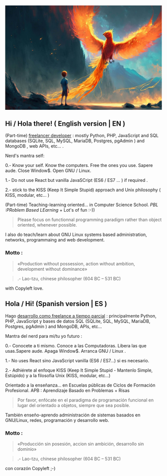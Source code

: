 ![readme](ave-fenix.jpg "README")

## Hi / Hola there!  ( English version | EN )

(Part-time) [freelancer developer](https://librebits.info) : mostly Python, PHP, JavaScript and SQL databases (SQLite, SQL, MySQL, MariaDB, Postgres, pgAdmin ) and MongoDB , web APIs, etc... .

Nerd's mantra  self:

0.- Know your self. Know the computers. Free the ones you use. Sapere aude. Close Window$. Open GNU / Linux.

1.- Do not use React but vanilla JavaSCript (ES6 / ES7 ... ) if required . 

2.- stick to the KISS (Keep It Simple Stupid) approach and Unix philosophy ( KISS, modular, etc... )

(Part-time) Teaching-learning oriented... in Computer Science School. _PBL :PRoblem Based LEarning_ + Lot's of fun :-))

> Please focus on functionnal programming paradigm rather than object oriented, whenever possible.

I also do teach/learn about GNU Linux systems based administration, networks, programmaing and web development.

### Motto :

> «Production without possession, action without ambition, development without dominance»

>    .- Lao-tzu, chinese philosopher (604 BC – 531 BC)

with Copyleft love.

## Hola / Hi!  (Spanish version | ES )

Hago [desarrollo como freelance a tiempo parcial](https://librebits.info/) :  principalmente Python, PHP, JavaScript y bases de datos SQL (SQLite, SQL, MySQL, MariaDB, Postgres, pgAdmin ) and MongoDB, APIs, etc...

Mantra del nerd para mi/tu yo futuro :

0.- Conocete a ti mismo. Conoce a las Computadoras. Libera las que usas.Sapere aude. Apaga Window$. Arranca GNU / Linux . 

1.- No uses React sino JavaScript vanilla (ES6 / ES7...) si es necesario.

2.- Adhiérete al enfoque KISS (Keep It Simple Stupid - Mantenlo Simple, Estúpido) y a la filosofía Unix (KISS, modular, etc...)

Orientado a la enseñanza... en Escuelas públicas de Ciclos de Formación Profesional. APB : Aprendizaje Basado en Problemas + Risas

> Por favor, enfócate en el paradigma de programación funcional en lugar del orientado a objetos, siempre que sea posible.

También enseño-aprendo administración de sistemas basados en GNU/Linux, redes, programación y desarrollo web.

### Motto : 

> «Producción sin posesión, accion sin ambición, desarrollo sin dominio»

>    .- Lao-tzu, chinese philosopher (604 BC – 531 BC)



con corazón Copyleft ;-)

